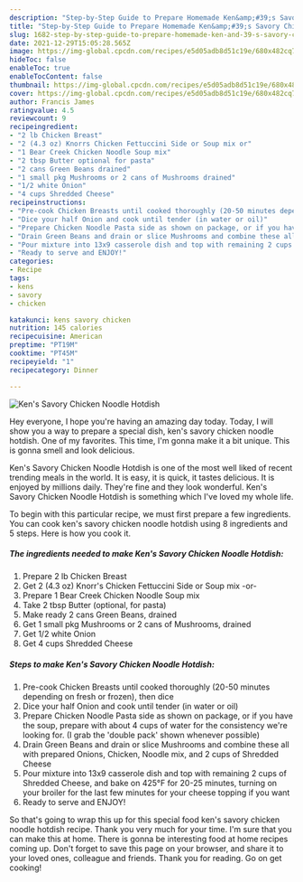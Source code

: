 ```yaml
---
description: "Step-by-Step Guide to Prepare Homemade Ken&amp;#39;s Savory Chicken Noodle Hotdish"
title: "Step-by-Step Guide to Prepare Homemade Ken&amp;#39;s Savory Chicken Noodle Hotdish"
slug: 1682-step-by-step-guide-to-prepare-homemade-ken-and-39-s-savory-chicken-noodle-hotdish
date: 2021-12-29T15:05:28.565Z
image: https://img-global.cpcdn.com/recipes/e5d05adb8d51c19e/680x482cq70/kens-savory-chicken-noodle-hotdish-recipe-main-photo.jpg
hideToc: false
enableToc: true
enableTocContent: false
thumbnail: https://img-global.cpcdn.com/recipes/e5d05adb8d51c19e/680x482cq70/kens-savory-chicken-noodle-hotdish-recipe-main-photo.jpg
cover: https://img-global.cpcdn.com/recipes/e5d05adb8d51c19e/680x482cq70/kens-savory-chicken-noodle-hotdish-recipe-main-photo.jpg
author: Francis James
ratingvalue: 4.5
reviewcount: 9
recipeingredient:
- "2 lb Chicken Breast"
- "2 (4.3 oz) Knorrs Chicken Fettuccini Side or Soup mix or"
- "1 Bear Creek Chicken Noodle Soup mix"
- "2 tbsp Butter optional for pasta"
- "2 cans Green Beans drained"
- "1 small pkg Mushrooms or 2 cans of Mushrooms drained"
- "1/2 white Onion"
- "4 cups Shredded Cheese"
recipeinstructions:
- "Pre-cook Chicken Breasts until cooked thoroughly (20-50 minutes depending on fresh or frozen), then dice"
- "Dice your half Onion and cook until tender (in water or oil)"
- "Prepare Chicken Noodle Pasta side as shown on package, or if you have the soup, prepare with about 4 cups of water for the consistency we&#39;re looking for. (I grab the &#39;double pack&#39; shown whenever possible)"
- "Drain Green Beans and drain or slice Mushrooms and combine these all with prepared Onions, Chicken, Noodle mix, and 2 cups of Shredded Cheese"
- "Pour mixture into 13x9 casserole dish and top with remaining 2 cups of Shredded Cheese, and bake on 425°F for 20-25 minutes, turning on your broiler for the last few minutes for your cheese topping if you want"
- "Ready to serve and ENJOY!"
categories:
- Recipe
tags:
- kens
- savory
- chicken

katakunci: kens savory chicken 
nutrition: 145 calories
recipecuisine: American
preptime: "PT19M"
cooktime: "PT45M"
recipeyield: "1"
recipecategory: Dinner

---
```



![Ken&#39;s Savory Chicken Noodle Hotdish](https://img-global.cpcdn.com/recipes/e5d05adb8d51c19e/680x482cq70/kens-savory-chicken-noodle-hotdish-recipe-main-photo.jpg)

Hey everyone, I hope you're having an amazing day today. Today, I will show you a way to prepare a special dish, ken&#39;s savory chicken noodle hotdish. One of my favorites. This time, I'm gonna make it a bit unique. This is gonna smell and look delicious.

Ken&#39;s Savory Chicken Noodle Hotdish is one of the most well liked of recent trending meals in the world. It is easy, it is quick, it tastes delicious. It is enjoyed by millions daily. They're fine and they look wonderful. Ken&#39;s Savory Chicken Noodle Hotdish is something which I've loved my whole life.




To begin with this particular recipe, we must first prepare a few ingredients. You can cook ken&#39;s savory chicken noodle hotdish using 8 ingredients and 5 steps. Here is how you cook it.

<!--inarticleads1-->

##### The ingredients needed to make Ken&#39;s Savory Chicken Noodle Hotdish:

1. Prepare 2 lb Chicken Breast
1. Get 2 (4.3 oz) Knorr&#39;s Chicken Fettuccini Side or Soup mix -or-
1. Prepare 1 Bear Creek Chicken Noodle Soup mix
1. Take 2 tbsp Butter (optional, for pasta)
1. Make ready 2 cans Green Beans, drained
1. Get 1 small pkg Mushrooms or 2 cans of Mushrooms, drained
1. Get 1/2 white Onion
1. Get 4 cups Shredded Cheese




<!--inarticleads2-->

##### Steps to make Ken&#39;s Savory Chicken Noodle Hotdish:

1. Pre-cook Chicken Breasts until cooked thoroughly (20-50 minutes depending on fresh or frozen), then dice
1. Dice your half Onion and cook until tender (in water or oil)
1. Prepare Chicken Noodle Pasta side as shown on package, or if you have the soup, prepare with about 4 cups of water for the consistency we&#39;re looking for. (I grab the &#39;double pack&#39; shown whenever possible)
1. Drain Green Beans and drain or slice Mushrooms and combine these all with prepared Onions, Chicken, Noodle mix, and 2 cups of Shredded Cheese
1. Pour mixture into 13x9 casserole dish and top with remaining 2 cups of Shredded Cheese, and bake on 425°F for 20-25 minutes, turning on your broiler for the last few minutes for your cheese topping if you want
1. Ready to serve and ENJOY!



So that's going to wrap this up for this special food ken&#39;s savory chicken noodle hotdish recipe. Thank you very much for your time. I'm sure that you can make this at home. There is gonna be interesting food at home recipes coming up. Don't forget to save this page on your browser, and share it to your loved ones, colleague and friends. Thank you for reading. Go on get cooking!
